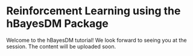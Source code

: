 # Reinforcement Learning using the hBayesDM Package

Welcome to the hBayesDM tutorial! We look forward to seeing you at the session. The content will be uploaded soon.
